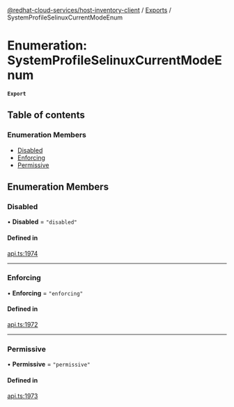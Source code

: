 [@redhat-cloud-services/host-inventory-client](../README.md) / [Exports](../modules.md) / SystemProfileSelinuxCurrentModeEnum

# Enumeration: SystemProfileSelinuxCurrentModeEnum

**`Export`**

## Table of contents

### Enumeration Members

- [Disabled](SystemProfileSelinuxCurrentModeEnum.md#disabled)
- [Enforcing](SystemProfileSelinuxCurrentModeEnum.md#enforcing)
- [Permissive](SystemProfileSelinuxCurrentModeEnum.md#permissive)

## Enumeration Members

### Disabled

• **Disabled** = ``"disabled"``

#### Defined in

[api.ts:1974](https://github.com/RedHatInsights/javascript-clients/blob/master/packages/host-inventory/api.ts#L1974)

___

### Enforcing

• **Enforcing** = ``"enforcing"``

#### Defined in

[api.ts:1972](https://github.com/RedHatInsights/javascript-clients/blob/master/packages/host-inventory/api.ts#L1972)

___

### Permissive

• **Permissive** = ``"permissive"``

#### Defined in

[api.ts:1973](https://github.com/RedHatInsights/javascript-clients/blob/master/packages/host-inventory/api.ts#L1973)
